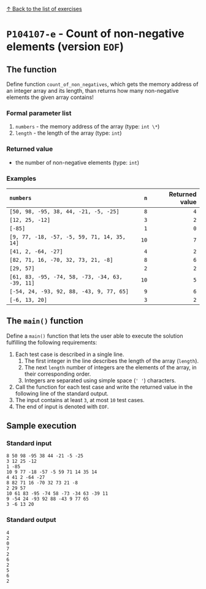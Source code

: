 
[↑ Back to the list of exercises](./README.md)

# `P104107-e` - Count of non-negative elements (version `EOF`)

## The function

Define function `count_of_non_negatives`, which gets the memory address of an integer array and its length, than returns how many non-negative elements the given array contains!

### Formal parameter list
         
1. `numbers` - the memory address of the array (type: `int \*`)
1. `length` - the length of the array (type: `int`)


### Returned value

* the number of non-negative elements (type: `int`)

### Examples

| `numbers` | `n` | Returned value | 
| :--- | ---: | ---: | 
| `[50, 98, -95, 38, 44, -21, -5, -25]` | `8` | `4` |
| `[12, 25, -12]` | `3` | `2` |
| `[-85]` | `1` | `0` |
| `[9, 77, -18, -57, -5, 59, 71, 14, 35, 14]` | `10` | `7` |
| `[41, 2, -64, -27]` | `4` | `2` |
| `[82, 71, 16, -70, 32, 73, 21, -8]` | `8` | `6` |
| `[29, 57]` | `2` | `2` |
| `[61, 83, -95, -74, 58, -73, -34, 63, -39, 11]` | `10` | `5` |
| `[-54, 24, -93, 92, 88, -43, 9, 77, 65]` | `9` | `6` |
| `[-6, 13, 20]` | `3` | `2` |

## The `main()` function

Define a `main()` function that lets the user able to execute the solution fulfilling the following requirements:

1. Each test case is described in a single line.
    1. The first integer in the line describes the length of the array (`length`).
    1. The next `length` number of integers are the elements of the array, in their corresponding order.
    1. Integers are separated using simple space (`' '`) characters.
1. Call the function for each test case and write the returned value in the following line of the standard output.
1. The input contains at least `3`, at most `10` test cases.
1. The end of input is denoted with `EOF`.

## Sample execution

### Standard input

```
8 50 98 -95 38 44 -21 -5 -25
3 12 25 -12
1 -85
10 9 77 -18 -57 -5 59 71 14 35 14
4 41 2 -64 -27
8 82 71 16 -70 32 73 21 -8
2 29 57
10 61 83 -95 -74 58 -73 -34 63 -39 11
9 -54 24 -93 92 88 -43 9 77 65
3 -6 13 20
```

### Standard output

```
4
2
0
7
2
6
2
5
6
2
```